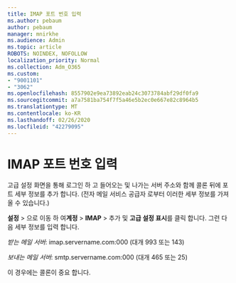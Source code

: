 ```yaml
---
title: IMAP 포트 번호 입력
ms.author: pebaum
author: pebaum
manager: mnirkhe
ms.audience: Admin
ms.topic: article
ROBOTS: NOINDEX, NOFOLLOW
localization_priority: Normal
ms.collection: Adm_O365
ms.custom:
- "9001101"
- "3062"
ms.openlocfilehash: 8557902e9ea73892eab24c3073784abf29df0fa9
ms.sourcegitcommit: a7a7581ba754f7f5a46e5b2ec0e667e82c8964b5
ms.translationtype: MT
ms.contentlocale: ko-KR
ms.lasthandoff: 02/26/2020
ms.locfileid: "42279095"
---
```

# <a name="enter-imap-port-numbers"></a>IMAP 포트 번호 입력

고급 설정 화면을 통해 로그인 하 고 들어오는 및 나가는 서버 주소와 함께 콜론 뒤에 포트 세부 정보를 추가 합니다. (전자 메일 서비스 공급자 로부터 이러한 세부 정보를 가져올 수 있습니다.) 

**설정** > 으로 이동 하 여**계정** > **IMAP** > 추가 및 **고급 설정 표시**를 클릭 합니다. 그런 다음 세부 정보를 입력 합니다. 

*받는 메일 서버*: imap.servername.com:000 (대개 993 또는 143) 

*보내는 메일 서버*: smtp.servername.com:000 (대개 465 또는 25) 

이 경우에는 콜론이 중요 합니다. 
